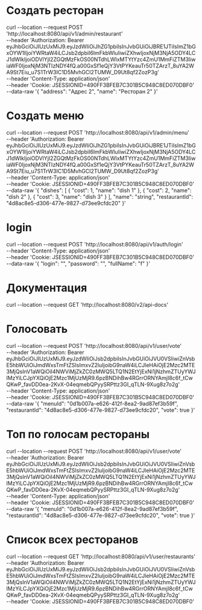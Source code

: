 # Создать ресторан
curl --location --request POST 'http://localhost:8080/api/v1/admin/restaurant' \
--header 'Authorization: Bearer eyJhbGciOiJIUzUxMiJ9.eyJzdWIiOiJhZG1pbiIsInJvbGUiOiJBRE1JTiIsImZ1bGxOYW1lIjoiYWRtaW4iLCJsb2dpbiI6ImFkbWluIiwiZXhwIjoxNjM3NjA5ODY4LCJ1dWlkIjoiODVlYjI2ZGQtMzFkOS00NTdhLWIxMTYtYzc4ZmU1MmFiZTM3IiwiaWF0IjoxNjM3NTIzNDY4fQ.a00GxSf1eQjY3VtPYKeauTr50TZArzT_8uYA2WA9St7Eiu_u7S1TrW3IC1D5MvhGCI2TUMW_D9Ut8qf2ZozP3g' \
--header 'Content-Type: application/json' \
--header 'Cookie: JSESSIONID=490FF3BFEB7C301B5C948C8ED070DBF0' \
--data-raw '{
"address": "Адрес 2",
"name": "Ресторан 2"
}'
# Создать меню
curl --location --request POST 'http://localhost:8080/api/v1/admin/menu' \
--header 'Authorization: Bearer eyJhbGciOiJIUzUxMiJ9.eyJzdWIiOiJhZG1pbiIsInJvbGUiOiJBRE1JTiIsImZ1bGxOYW1lIjoiYWRtaW4iLCJsb2dpbiI6ImFkbWluIiwiZXhwIjoxNjM3NjA5ODY4LCJ1dWlkIjoiODVlYjI2ZGQtMzFkOS00NTdhLWIxMTYtYzc4ZmU1MmFiZTM3IiwiaWF0IjoxNjM3NTIzNDY4fQ.a00GxSf1eQjY3VtPYKeauTr50TZArzT_8uYA2WA9St7Eiu_u7S1TrW3IC1D5MvhGCI2TUMW_D9Ut8qf2ZozP3g' \
--header 'Content-Type: application/json' \
--header 'Cookie: JSESSIONID=490FF3BFEB7C301B5C948C8ED070DBF0' \
--data-raw '{
"dishes": [
{
"cost": 1,
"name": "dish 1"
},
{
"cost": 2,
"name": "dish 2"
},
{
"cost": 3,
"name": "dish 3"
}
],
"name": "string",
"restaurantId": "4d8ac8e5-d306-477e-9827-d73ee9cfdc20"
}'
# login
curl --location --request POST 'http://localhost:8080/api/v1/auth/login' \
--header 'Content-Type: application/json' \
--header 'Cookie: JSESSIONID=490FF3BFEB7C301B5C948C8ED070DBF0' \
--data-raw '{
"login": "",
"password": "",
"fullName": "f"
}'
# Документация
curl --location --request GET 'http://localhost:8080/v2/api-docs'

# Голосовать
curl --location --request POST 'http://localhost:8080/api/v1/user/vote' \
--header 'Authorization: Bearer eyJhbGciOiJIUzUxMiJ9.eyJzdWIiOiJsb2dpbiIsInJvbGUiOiJVU0VSIiwiZnVsbE5hbWUiOiJmdWxsTmFtZSIsImxvZ2luIjoibG9naW4iLCJleHAiOjE2Mzc2MTE3MjQsInV1aWQiOiI4NWViMjZkZC0zMWQ5LTQ1N2EtYjExNi1jNzhmZTUyYWJlMzYiLCJpYXQiOjE2Mzc1MjUzMjR9.6pzBNDihBw4RGrrORNYAmjI8c6f_tCwQKwP_favDD0ea-2KvX-04eqmebQPyySRPttz3GI_qTLN-9Xug8z7o2g' \
--header 'Content-Type: application/json' \
--header 'Cookie: JSESSIONID=490FF3BFEB7C301B5C948C8ED070DBF0' \
--data-raw '{
"menuId": "0d1b007a-e626-412f-8ea2-9ad87ef3b59f",
"restaurantId": "4d8ac8e5-d306-477e-9827-d73ee9cfdc20",
"vote": true
}'

# Топ по голосам рестораны
curl --location --request POST 'http://localhost:8080/api/v1/user/vote' \
--header 'Authorization: Bearer eyJhbGciOiJIUzUxMiJ9.eyJzdWIiOiJsb2dpbiIsInJvbGUiOiJVU0VSIiwiZnVsbE5hbWUiOiJmdWxsTmFtZSIsImxvZ2luIjoibG9naW4iLCJleHAiOjE2Mzc2MTE3MjQsInV1aWQiOiI4NWViMjZkZC0zMWQ5LTQ1N2EtYjExNi1jNzhmZTUyYWJlMzYiLCJpYXQiOjE2Mzc1MjUzMjR9.6pzBNDihBw4RGrrORNYAmjI8c6f_tCwQKwP_favDD0ea-2KvX-04eqmebQPyySRPttz3GI_qTLN-9Xug8z7o2g' \
--header 'Content-Type: application/json' \
--header 'Cookie: JSESSIONID=490FF3BFEB7C301B5C948C8ED070DBF0' \
--data-raw '{
"menuId": "0d1b007a-e626-412f-8ea2-9ad87ef3b59f",
"restaurantId": "4d8ac8e5-d306-477e-9827-d73ee9cfdc20",
"vote": true
}'

# Список всех ресторанов
curl --location --request GET 'http://localhost:8080/api/v1/user/restaurants' \
--header 'Authorization: Bearer eyJhbGciOiJIUzUxMiJ9.eyJzdWIiOiJsb2dpbiIsInJvbGUiOiJVU0VSIiwiZnVsbE5hbWUiOiJmdWxsTmFtZSIsImxvZ2luIjoibG9naW4iLCJleHAiOjE2Mzc2MTE3MjQsInV1aWQiOiI4NWViMjZkZC0zMWQ5LTQ1N2EtYjExNi1jNzhmZTUyYWJlMzYiLCJpYXQiOjE2Mzc1MjUzMjR9.6pzBNDihBw4RGrrORNYAmjI8c6f_tCwQKwP_favDD0ea-2KvX-04eqmebQPyySRPttz3GI_qTLN-9Xug8z7o2g' \
--header 'Cookie: JSESSIONID=490FF3BFEB7C301B5C948C8ED070DBF0'